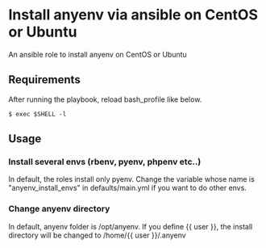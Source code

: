 Install anyenv via ansible on CentOS or Ubuntu
===

An ansible role to install anyenv on CentOS or Ubuntu

## Requirements

After running the playbook, reload bash_profile like below.

```
$ exec $SHELL -l
```

## Usage

### Install several envs (rbenv, pyenv, phpenv etc..)

In default, the roles install only pyenv.
Change the variable whose name is "anyenv_install_envs" in defaults/main.yml if you want to do other envs.

### Change anyenv directory

In default, anyenv folder is /opt/anyenv.
If you define {{ user }}, the install directory will be changed to /home/{{ user }}/.anyenv
